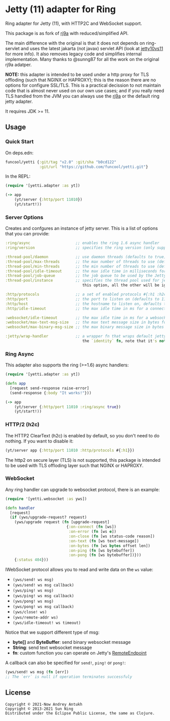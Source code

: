 # Jetty (11) adapter for Ring

Ring adapter for Jetty (11), with HTTP2C and WebSocket support.

This package is as fork of [rj9a][1] with reduced/simplified API.

The main difference with the original is that it does not depends on
ring-servlet and uses the latest jakarta (not javax) servlet API (look
at [jetty10vs11][2] for more info). It also removes legacy code and
simplifies internal implementation. Many thanks to @sunng87 for all
the work on the original rj9a adatper.

**NOTE:** this adapter is intended to be used under a http proxy for
TLS offloding (such that NGINX or HAPROXY); this is the reason there
are no options for configure SSL/TLS. This is a practical decission to
not maintain code that is almost never used on our own use cases; and
if you really need TLS handled from the JVM you can always use the
[rj9a][1] or the default ring jetty adapter.

[1]: https://github.com/sunng87/ring-jetty9-adapter
[2]: https://webtide.com/jetty-10-and-11-have-arrived

It requires JDK >= 11.

## Usage

### Quick Start

On deps.edn:

```clojure
funcool/yetti {:git/tag "v2.0" :git/sha "b0cd122"
               :git/url "https://github.com/funcool/yetti.git"}
```

In the REPL:

```clojure
(require '[yetti.adapter :as yt])

(-> app
    (yt/server {:http/port 11010})
    (yt/start!))
```


### Server Options

Creates and confgures an instance of jetty server. This is a list of options
that you can provide:

```clojure
:ring/async                    ;; enables the ring 1.6 async handler
:ring/version                  ;; specifies the ring version (only supports 1)

:thread-pool/daemon            ;; use daemon threads (defaults to true)
:thread-pool/max-threads       ;; the max number of threads to use (default 200)
:thread-pool/min-threads       ;; the min number of threads to use (default 5)
:thread-pool/idle-timeout      ;; the max idle time in milliseconds for a thread (default 60000)
:thread-pool/job-queue         ;; the job queue to be used by the Jetty threadpool (default is unbounded)
:thread-pool/instance          ;; specifies the thread pool used for jetty workloads. If you specifies
                                  this option, all the other will be ignored.

:http/protocols                ;; a set of enabled protocols #{:h1 :h2c :proxy} (defaults to #{:h1 :h2c})
:http/port                     ;; the port to listen on (defaults to 11010)
:http/host                     ;; the hostname to listen on, defaults to 'localhost'
:http/idle-timeout             ;; the max idle time in ms for a connection (default 200000)

:websocket/idle-timeout        ;; the max idle time in ms for a websocket connection (default 500000)
:websocket/max-text-msg-size   ;; the max text message size in bytes for a websocket connection (default 65536)
:websocket/max-binary-msg-size ;; the max binary message size in bytes for a websocket connection (default 65536)

:jetty/wrap-handler            ;; a wrapper fn that wraps default jetty handler into another, default to
                                  the `identity` fn, note that it's not a ring middleware
```

### Ring Async

This adapter also supports the ring (>=1.6) async handlers:

```clojure
(require '[yetti.adapter :as yt])

(defn app
  [request send-response raise-error]
  (send-response {:body "It works!"}))

(-> app
    (yt/server {:http/port 11010 :ring/async true})
    (yt/start!))
```

### HTTP/2 (h2c)

The HTTP2 ClearText (h2c) is enabled by default, so you don't need to
do nothing. If you want to disable it:

```clojure
(yt/server app {:http/port 11010 :http/protocols #{:h1}})
```

The http2 on secure layer (TLS) is not supported, this package is
intended to be used with TLS offloding layer such that NGINX or
HAPROXY.


### WebSocket

Any ring handler can upgrade to websocket protocol, there is an example:

```clojure
(require '[yetti.websocket :as yws])

(defn handler
  [request]
  (if (yws/upgrade-request? request)
    (yws/upgrade request (fn [upgrade-request]
                           {:on-connect (fn [ws])
                            :on-error (fn [ws e])
                            :on-close (fn [ws status-code reason])
                            :on-text (fn [ws text-message])
                            :on-bytes (fn [ws bytes offset len])
                            :on-ping (fn [ws bytebuffer])
                            :on-pong (fn [ws bytebuffer])}))
    {:status 404}))
```

IWebSocket protocol allows you to read and write data on the `ws` value:

- `(yws/send! ws msg)`
- `(yws/send! ws msg callback)`
- `(yws/ping! ws msg)`
- `(yws/ping! ws msg callback)`
- `(yws/pong! ws msg)`
- `(yws/pong! ws msg callback)`
- `(yws/close! ws)`
- `(yws/remote-addr ws)`
- `(yws/idle-timeout! ws timeout)`

Notice that we support different type of msg:

* **byte[]** and **ByteBuffer**: send binary websocket message
* **String**: send text websocket message
* **fn**: custom function you can operate on Jetty's [RemoteEndpoint][3]

[3]: https://www.eclipse.org/jetty/javadoc/jetty-11/org/eclipse/jetty/websocket/api/RemoteEndpoint.html

A callback can also be specified for `send!`, `ping!` or `pong!`:

```clojure
(yws/send! ws msg (fn [err])
;; The `err` is null if operation terminates successfuly
```

## License

```
Copyright © 2021-Now Andrey Antukh
Copyright © 2013-2021 Sun Ning
Distributed under the Eclipse Public License, the same as Clojure.
```
